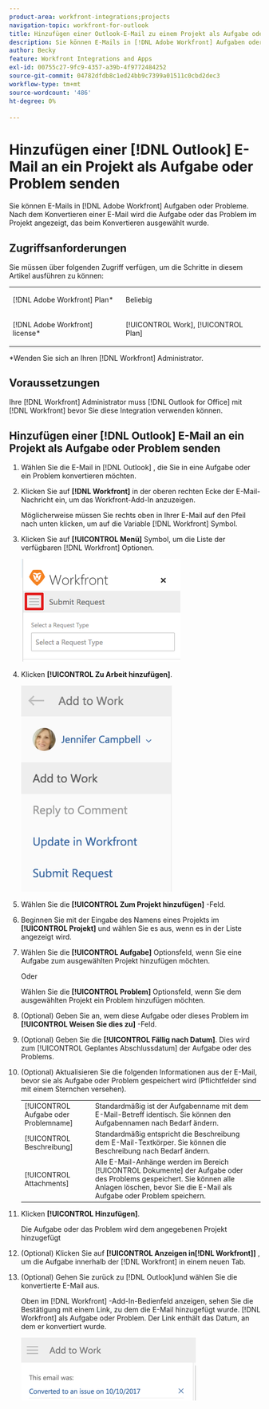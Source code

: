 ```yaml
---
product-area: workfront-integrations;projects
navigation-topic: workfront-for-outlook
title: Hinzufügen einer Outlook-E-Mail zu einem Projekt als Aufgabe oder Problem
description: Sie können E-Mails in [!DNL Adobe Workfront] Aufgaben oder Probleme. Nach dem Konvertieren einer E-Mail wird die Aufgabe oder das Problem im Projekt angezeigt, das beim Konvertieren ausgewählt wurde.
author: Becky
feature: Workfront Integrations and Apps
exl-id: 00755c27-9fc9-4357-a39b-4f9772484252
source-git-commit: 04782dfdb8c1ed24bb9c7399a01511c0cbd2dec3
workflow-type: tm+mt
source-wordcount: '486'
ht-degree: 0%

---
```


# Hinzufügen einer [!DNL Outlook] E-Mail an ein Projekt als Aufgabe oder Problem senden

Sie können E-Mails in [!DNL Adobe Workfront] Aufgaben oder Probleme. Nach dem Konvertieren einer E-Mail wird die Aufgabe oder das Problem im Projekt angezeigt, das beim Konvertieren ausgewählt wurde.

## Zugriffsanforderungen

Sie müssen über folgenden Zugriff verfügen, um die Schritte in diesem Artikel ausführen zu können:

<table style="table-layout:auto"> 
 <col> 
 <col> 
 <tbody> 
  <tr> 
   <td role="rowheader">[!DNL Adobe Workfront] Plan*</td> 
   <td> <p>Beliebig</p> </td> 
  </tr> 
  <tr> 
   <td role="rowheader">[!DNL Adobe Workfront] license*</td> 
   <td> <p>[!UICONTROL Work], [!UICONTROL Plan]</p> </td> 
  </tr> 
 </tbody> 
</table>

&#42;Wenden Sie sich an Ihren [!DNL Workfront] Administrator.

## Voraussetzungen

Ihre [!DNL Workfront] Administrator muss [!DNL Outlook for Office] mit [!DNL Workfront] bevor Sie diese Integration verwenden können.

## Hinzufügen einer [!DNL Outlook] E-Mail an ein Projekt als Aufgabe oder Problem senden

1. Wählen Sie die E-Mail in [!DNL Outlook] , die Sie in eine Aufgabe oder ein Problem konvertieren möchten.
1. Klicken Sie auf **[!DNL Workfront]** in der oberen rechten Ecke der E-Mail-Nachricht ein, um das Workfront-Add-In anzuzeigen.

   Möglicherweise müssen Sie rechts oben in Ihrer E-Mail auf den Pfeil nach unten klicken, um auf die Variable [!DNL Workfront] Symbol.

1. Klicken Sie auf **[!UICONTROL Menü]** Symbol, um die Liste der verfügbaren [!DNL Workfront] Optionen.

   ![o365_addin_menu_icon.png](assets/o365-addin-menu-icon.png)

1. Klicken **[!UICONTROL Zu Arbeit hinzufügen]**.

   ![outlook___add_to_work.png](assets/outlook---add-to-work-302x413.png)

1. Wählen Sie die **[!UICONTROL Zum Projekt hinzufügen]** -Feld.
1. Beginnen Sie mit der Eingabe des Namens eines Projekts im **[!UICONTROL Projekt]** und wählen Sie es aus, wenn es in der Liste angezeigt wird.
1. Wählen Sie die **[!UICONTROL Aufgabe]** Optionsfeld, wenn Sie eine Aufgabe zum ausgewählten Projekt hinzufügen möchten.

   Oder

   Wählen Sie die **[!UICONTROL Problem]** Optionsfeld, wenn Sie dem ausgewählten Projekt ein Problem hinzufügen möchten.

1. (Optional) Geben Sie an, wem diese Aufgabe oder dieses Problem im **[!UICONTROL Weisen Sie dies zu]** -Feld.
1. (Optional) Geben Sie die **[!UICONTROL Fällig nach Datum]**. Dies wird zum [!UICONTROL Geplantes Abschlussdatum] der Aufgabe oder des Problems.
1. (Optional) Aktualisieren Sie die folgenden Informationen aus der E-Mail, bevor sie als Aufgabe oder Problem gespeichert wird (Pflichtfelder sind mit einem Sternchen versehen).

   <table style="table-layout:auto">
      <tr>
        <td>[!UICONTROL Aufgabe oder Problemname]</td>
        <td>Standardmäßig ist der Aufgabenname mit dem E-Mail-Betreff identisch. Sie können den Aufgabennamen nach Bedarf ändern.</td>
        <td></td>
      </tr>
      <tr>
        <td>[!UICONTROL Beschreibung]</td>
        <td>Standardmäßig entspricht die Beschreibung dem E-Mail-Textkörper. Sie können die Beschreibung nach Bedarf ändern.</td>
      </tr>
      <tr>
        <td>[!UICONTROL Attachments]</td>
        <td>Alle E-Mail-Anhänge werden im Bereich [!UICONTROL Dokumente] der Aufgabe oder des Problems gespeichert. Sie können alle Anlagen löschen, bevor Sie die E-Mail als Aufgabe oder Problem speichern.</td>
      </tr>
   </table>

1. Klicken **[!UICONTROL Hinzufügen]**.

   Die Aufgabe oder das Problem wird dem angegebenen Projekt hinzugefügt

1. (Optional) Klicken Sie auf **[!UICONTROL Anzeigen in[!DNL Workfront]]** , um die Aufgabe innerhalb der [!DNL Workfront] in einem neuen Tab.

1. (Optional) Gehen Sie zurück zu [!DNL Outlook]und wählen Sie die konvertierte E-Mail aus.

   Oben im [!DNL Workfront] -Add-In-Bedienfeld anzeigen, sehen Sie die Bestätigung mit einem Link, zu dem die E-Mail hinzugefügt wurde. [!DNL Workfront] als Aufgabe oder Problem. Der Link enthält das Datum, an dem er konvertiert wurde.

   ![outlook_this_email_was_added_as_an_issue.png](assets/outlook-this-email-was-added-as-an-issue-350x126.png)
